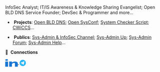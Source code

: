 <!-- ### Hi there 👋. Whoami 🏂 -->

InfoSec Analyst; IT/IS Awareness & Knowledge Sharing Evangelist; Open BLD DNS Service Founder; DevSec & Programmer and more...

* &nbsp;**Projects**: 
[Open BLD DNS](https://lab.sys-adm.in/); [Open SysConf](https://sysconf.io/); [System Checker Script](https://system-checks.org/); [CWiCCS](https://cwiccs.sys-adm.in/)...

* &nbsp;**Publics**:
[Sys-Admin & InfoSec Channel](https://t.me/sysadm_in_channel); [Sys-Admin Up](https://t.me/sysadm_in_up); [Sys-Admin Forum](https://forum.sys-adm.in/); [Sys-Admin Help](https://t.me/sysadm_in)...

🔗  &nbsp;**Connections**
<p align="left">
<a href="https://www.linkedin.com/in/yevgeniy-goncharov/" target="blank">
    <img align="center" src="res/linkedin.svg" alt="m0zgen" height="24" width="40" />
</a>
<!-- <a href="https://stackoverflow.com/users/1928123/m0zgen" target="blank">
    <img align="center" src="res/stackoverflow.svg" alt="user:1928123" height="30" width="40" />
</a> -->
<a href="https://t.me/sysadm_in_channel" target="blank">
    <img align="center" src="res/telegram.gif" alt="Sys-Admin & InfoSec Channel" height="24" />
</a>
</p>

<!--
**m0zgen/m0zgen** is a ✨ _special_ ✨ repository because its `README.md` (this file) appears on your GitHub profile.

Here are some ideas to get you started:

- 🔭 I’m currently working on ...
- 🌱 I’m currently learning ...
- 👯 I’m looking to collaborate on ...
- 🤔 I’m looking for help with ...
- 💬 Ask me about ...
- 📫 How to reach me: ...
- 😄 Pronouns: ...
- ⚡ Fun fact: ...
-->



